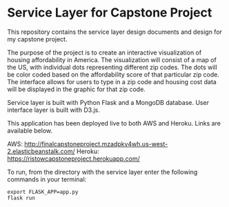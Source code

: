 # Service Layer for Capstone Project

This repository contains the service layer design documents and design for my capstone project.

The purpose of the project is to create an interactive visualization of housing affordability in America. The visualization
will consist of a map of the US, with individual dots representing different zip codes. The dots will be color coded based on
the affordability score of that particular zip code. The interface allows for users to type in a zip code and housing cost
data will be displayed in the graphic for that zip code.

Service layer is built with Python Flask and a MongoDB database.
User interface layer is built with D3.js.

This application has been deployed live to both AWS and Heroku. Links are available below.

AWS: http://finalcapstoneproject.mzadpkv4wh.us-west-2.elasticbeanstalk.com/
Heroku: https://ristowcapstoneproject.herokuapp.com/

To run, from the directory with the service layer enter the following commands in your terminal:
```
export FLASK_APP=app.py
flask run
```
